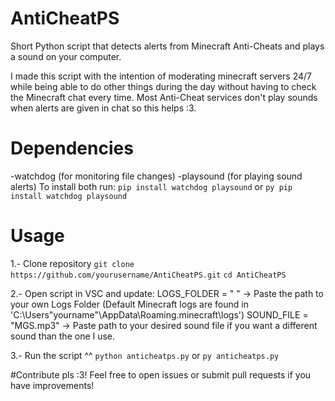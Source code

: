 # AntiCheatPS
Short Python script that detects alerts from Minecraft Anti-Cheats and plays a sound on your computer.

I made this script with the intention of moderating minecraft servers 24/7 while being able to do other things during the day without having to check the Minecraft chat every time. Most Anti-Cheat services don't play sounds when alerts are given in chat so this helps :3.

# Dependencies
 -watchdog (for monitoring file changes)
 -playsound (for playing sound alerts)
To install both run:
 ```pip install watchdog playsound```
or
 ```py pip install watchdog playsound```

# Usage

1.- Clone repository
 ```git clone https://github.com/yourusername/AntiCheatPS.git```
 ```cd AntiCheatPS```

2.- Open script in VSC and update:
  LOGS_FOLDER = " "  -> Paste the path to your own Logs Folder (Default Minecraft logs are found in 'C:\Users\"yourname"\AppData\Roaming\.minecraft\logs')
  SOUND_FILE = "MGS.mp3"  -> Paste path to your desired sound file if you want a different sound than the one I use.

3.- Run the script ^^
 ```python anticheatps.py```
or
 ```py anticheatps.py```

#Contribute pls :3!
Feel free to open issues or submit pull requests if you have improvements!


